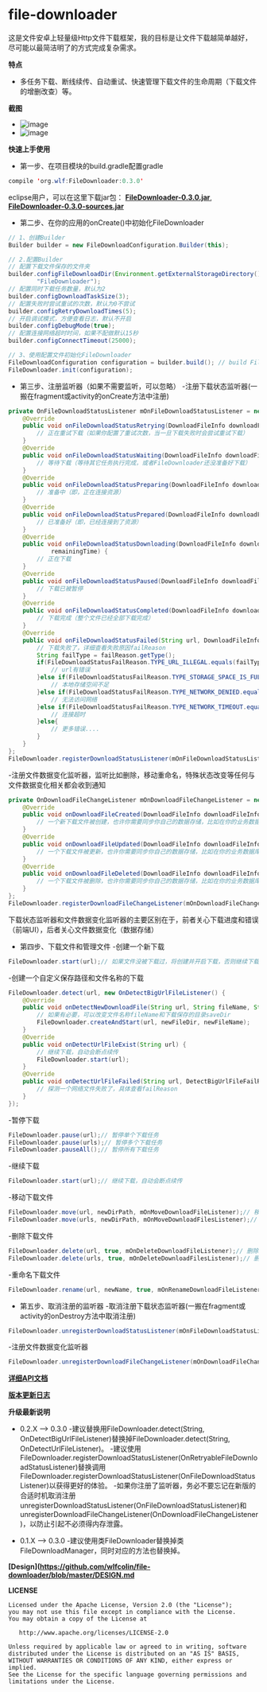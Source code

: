 # file-downloader

这是文件安卓上轻量级Http文件下载框架，我的目标是让文件下载越简单越好，尽可能以最简洁明了的方式完成复杂需求。

**特点**
* 多任务下载、断线续传、自动重试、快速管理下载文件的生命周期（下载文件的增删改查）等。


**截图**
* ![image](https://github.com/wlfcolin/file-downloader/blob/master/capture/simple_download_zh.gif)
* ![image](https://github.com/wlfcolin/file-downloader/blob/master/capture/manager_download_zh.gif)


**快速上手使用**
* 第一步、在项目模块的build.gradle配置gradle
``` java
compile 'org.wlf:FileDownloader:0.3.0'
``` 
eclipse用户，可以在这里下载jar包：
**[FileDownloader-0.3.0.jar](https://github.com/wlfcolin/file-downloader/raw/master/download/release/FileDownloader-0.3.0.jar)**, 
**[FileDownloader-0.3.0-sources.jar](https://dl.bintray.com/wlfcolin/maven/org/wlf/FileDownloader/0.3.0/FileDownloader-0.3.0-sources.jar)**

* 第二步、在你的应用的onCreate()中初始化FileDownloader
``` java
// 1、创建Builder
Builder builder = new FileDownloadConfiguration.Builder(this);

// 2.配置Builder
// 配置下载文件保存的文件夹
builder.configFileDownloadDir(Environment.getExternalStorageDirectory().getAbsolutePath() + File.separator +
        "FileDownloader");
// 配置同时下载任务数量，默认为2
builder.configDownloadTaskSize(3);
// 配置失败时尝试重试的次数，默认为0不尝试
builder.configRetryDownloadTimes(5);
// 开启调试模式，方便查看日志，默认不开启
builder.configDebugMode(true);
// 配置连接网络超时时间，如果不配做默认15秒
builder.configConnectTimeout(25000);

// 3、使用配置文件初始化FileDownloader
FileDownloadConfiguration configuration = builder.build(); // build FileDownloadConfiguration with the builder
FileDownloader.init(configuration);
```

* 第三步、注册监听器（如果不需要监听，可以忽略）
-注册下载状态监听器(一搬在fragment或activity的onCreate方法中注册)
``` java
private OnFileDownloadStatusListener mOnFileDownloadStatusListener = new OnRetryableFileDownloadStatusListener() {
    @Override
    public void onFileDownloadStatusRetrying(DownloadFileInfo downloadFileInfo, int retryTimes) {
        // 正在重试下载（如果你配置了重试次数，当一旦下载失败时会尝试重试下载）
    }
    @Override
    public void onFileDownloadStatusWaiting(DownloadFileInfo downloadFileInfo) {
        // 等待下载（等待其它任务执行完成，或者FileDownloader还没准备好下载）
    }
    @Override
    public void onFileDownloadStatusPreparing(DownloadFileInfo downloadFileInfo) {
        // 准备中（即，正在连接资源）
    }
    @Override
    public void onFileDownloadStatusPrepared(DownloadFileInfo downloadFileInfo) {
        // 已准备好（即，已经连接到了资源）
    }
    @Override
    public void onFileDownloadStatusDownloading(DownloadFileInfo downloadFileInfo, float downloadSpeed, long
            remainingTime) {
        // 正在下载
    }
    @Override
    public void onFileDownloadStatusPaused(DownloadFileInfo downloadFileInfo) {
        // 下载已被暂停
    }
    @Override
    public void onFileDownloadStatusCompleted(DownloadFileInfo downloadFileInfo) {
        // 下载完成（整个文件已经全部下载完成）
    }
    @Override
    public void onFileDownloadStatusFailed(String url, DownloadFileInfo downloadFileInfo, FileDownloadStatusFailReason failReason) {
        // 下载失败了，详细查看失败原因failReason
        String failType = failReason.getType();
        if(FileDownloadStatusFailReason.TYPE_URL_ILLEGAL.equals(failType)){
            // url有错误
        }else if(FileDownloadStatusFailReason.TYPE_STORAGE_SPACE_IS_FULL.equals(failType)){
            // 本地存储空间不足
        }else if(FileDownloadStatusFailReason.TYPE_NETWORK_DENIED.equals(failType)){
            // 无法访问网络
        }else if(FileDownloadStatusFailReason.TYPE_NETWORK_TIMEOUT.equals(failType)){
            // 连接超时
        }else{
            // 更多错误....
        }
    }
};
FileDownloader.registerDownloadStatusListener(mOnFileDownloadStatusListener);
```
-注册文件数据变化监听器，监听比如删除，移动重命名，特殊状态改变等任何与文件数据变化相关都会收到通知
``` java
private OnDownloadFileChangeListener mOnDownloadFileChangeListener = new OnDownloadFileChangeListener() {
    @Override
    public void onDownloadFileCreated(DownloadFileInfo downloadFileInfo) {
        // 一个新下载文件被创建，也许你需要同步你自己的数据存储，比如在你的业务数据库中增加一条记录
    }
    @Override
    public void onDownloadFileUpdated(DownloadFileInfo downloadFileInfo, Type type) {
        // 一个下载文件被更新，也许你需要同步你自己的数据存储，比如在你的业务数据库中更新一条记录
    }
    @Override
    public void onDownloadFileDeleted(DownloadFileInfo downloadFileInfo) {
        // 一个下载文件被删除，也许你需要同步你自己的数据存储，比如在你的业务数据库中删除一条记录
    }
};
FileDownloader.registerDownloadFileChangeListener(mOnDownloadFileChangeListener);
```
下载状态监听器和文件数据变化监听器的主要区别在于，前者关心下载进度和错误（前端UI），后者关心文件数据变化（数据存储）

* 第四步、下载文件和管理文件
-创建一个新下载
``` java
FileDownloader.start(url);// 如果文件没被下载过，将创建并开启下载，否则继续下载，自动会断点续传
```
-创建一个自定义保存路径和文件名称的下载
``` java
FileDownloader.detect(url, new OnDetectBigUrlFileListener() {
    @Override
    public void onDetectNewDownloadFile(String url, String fileName, String saveDir, long fileSize) {
        // 如果有必要，可以改变文件名称fileName和下载保存的目录saveDir
        FileDownloader.createAndStart(url, newFileDir, newFileName);
    }
    @Override
    public void onDetectUrlFileExist(String url) {
        // 继续下载，自动会断点续传
        FileDownloader.start(url);
    }
    @Override
    public void onDetectUrlFileFailed(String url, DetectBigUrlFileFailReason failReason) {
        // 探测一个网络文件失败了，具体查看failReason
    }
});
```
-暂停下载
``` java
FileDownloader.pause(url);// 暂停单个下载任务
FileDownloader.pause(urls);// 暂停多个下载任务
FileDownloader.pauseAll();// 暂停所有下载任务
```
-继续下载
``` java
FileDownloader.start(url);// 继续下载，自动会断点续传
```
-移动下载文件
``` java
FileDownloader.move(url, newDirPath, mOnMoveDownloadFileListener);// 移动单个下载文件到新文件夹中
FileDownloader.move(urls, newDirPath, mOnMoveDownloadFilesListener);// 移动多个下载文件到新文件夹中
```
-删除下载文件
``` java
FileDownloader.delete(url, true, mOnDeleteDownloadFileListener);// 删除单个下载文件
FileDownloader.delete(urls, true, mOnDeleteDownloadFilesListener);// 删除多个下载文件
```
-重命名下载文件
``` java
FileDownloader.rename(url, newName, true, mOnRenameDownloadFileListener);// 重命名一个下载文件
```

* 第五步、取消注册的监听器
-取消注册下载状态监听器(一搬在fragment或activity的onDestroy方法中取消注册)
``` java
FileDownloader.unregisterDownloadStatusListener(mOnFileDownloadStatusListener);
```
-注册文件数据变化监听器
``` java
FileDownloader.unregisterDownloadFileChangeListener(mOnDownloadFileChangeListener);
```


**[详细API文档](http://htmlpreview.github.io/?https://github.com/wlfcolin/file-downloader/raw/master/download/release/FileDownloader-0.3.0-javadoc/index.html)**


**[版本更新日志](https://github.com/wlfcolin/file-downloader/blob/master/CHANGELOG.md)**


**升级最新说明**

* 0.2.X --> 0.3.0
-建议替换用FileDownloader.detect(String, OnDetectBigUrlFileListener)替换掉FileDownloader.detect(String, OnDetectUrlFileListener)。
-建议使用FileDownloader.registerDownloadStatusListener(OnRetryableFileDownloadStatusListener)替换调用FileDownloader.registerDownloadStatusListener(OnFileDownloadStatusListener)以获得更好的体验。
-如果你注册了监听器，务必不要忘记在新版的合适时机取消注册unregisterDownloadStatusListener(OnFileDownloadStatusListener)和unregisterDownloadFileChangeListener(OnDownloadFileChangeListener)，以防止引起不必须得内存泄露。

* 0.1.X --> 0.3.0
-建议使用类FileDownloader替换掉类FileDownloadManager，同时对应的方法也替换掉。


**[Design](https://github.com/wlfcolin/file-downloader/blob/master/DESIGN.md**


**LICENSE**
```
Licensed under the Apache License, Version 2.0 (the "License");
you may not use this file except in compliance with the License.
You may obtain a copy of the License at

   http://www.apache.org/licenses/LICENSE-2.0

Unless required by applicable law or agreed to in writing, software
distributed under the License is distributed on an "AS IS" BASIS,
WITHOUT WARRANTIES OR CONDITIONS OF ANY KIND, either express or implied.
See the License for the specific language governing permissions and
limitations under the License.
```
